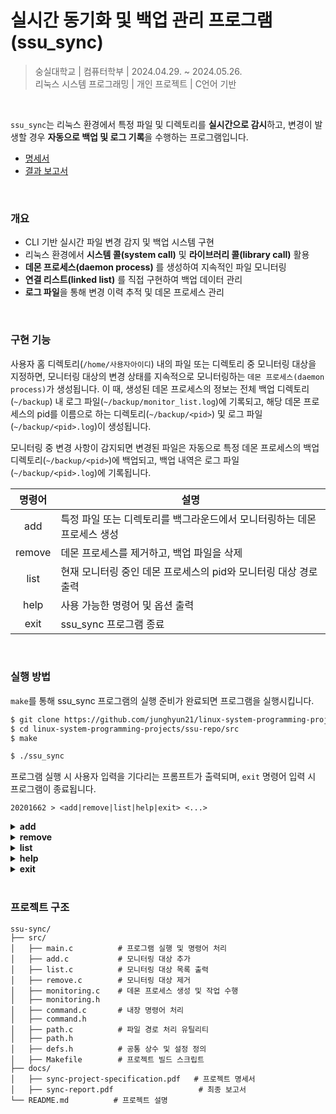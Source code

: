 # 실시간 동기화 및 백업 관리 프로그램 (ssu_sync)

> 숭실대학교 | 컴퓨터학부 | 2024.04.29. ~ 2024.05.26.  
> 리눅스 시스템 프로그래밍 | 개인 프로젝트 | C언어 기반

<br>

`ssu_sync`는 리눅스 환경에서 특정 파일 및 디렉토리를 **실시간으로 감시**하고, 변경이 발생할 경우 **자동으로 백업 및 로그 기록**을 수행하는 프로그램입니다. 

- [명세서](https://github.com/junghyun21/linux-system-programming-projects/blob/main/ssu-sync/docs/sync-project-spec.pdf)
- [결과 보고서](https://github.com/junghyun21/linux-system-programming-projects/tree/main/ssu-sync/docs/sync-report.pdf)


<br>

### 개요

- CLI 기반 실시간 파일 변경 감지 및 백업 시스템 구현
- 리눅스 환경에서 **시스템 콜(system call)** 및 **라이브러리 콜(library call)** 활용
- **데몬 프로세스(daemon process)** 를 생성하여 지속적인 파일 모니터링
- **연결 리스트(linked list)** 를 직접 구현하여 백업 데이터 관리
- **로그 파일**을 통해 변경 이력 추적 및 데몬 프로세스 관리

<br>

### 구현 기능

사용자 홈 디렉토리(`/home/사용자아이디`) 내의 파일 또는 디렉토리 중 모니터링 대상을 지정하면, 모니터링 대상의 변경 상태를 지속적으로 모니터링하는 `데몬 프로세스(daemon process)`가 생성됩니다. 이 때, 생성된 데몬 프로세스의 정보는 전체 백업 디렉토리(`~/backup`) 내 로그 파일(`~/backup/monitor_list.log`)에 기록되고, 해당 데몬 프로세스의 pid를 이름으로 하는 디렉토리(`~/backup/<pid>`) 및 로그 파일(`~/backup/<pid>.log`)이 생성됩니다.

모니터링 중 변경 사항이 감지되면 변경된 파일은 자동으로 특정 데몬 프로세스의 백업 디렉토리(`~/backup/<pid>`)에 백업되고, 백업 내역은 로그 파일(`~/backup/<pid>.log`)에 기록됩니다.

| 명령어     | 설명 |
|:--------------:|------------|
| add  | 특정 파일 또는 디렉토리를 백그라운드에서 모니터링하는 데몬 프로세스 생성 |
| remove  | 데몬 프로세스를 제거하고, 백업 파일을 삭제 |
| list   | 현재 모니터링 중인 데몬 프로세스의 pid와 모니터링 대상 경로 출력 |
| help     | 사용 가능한 명령어 및 옵션 출력 |
| exit     | ssu_sync 프로그램 종료 |

<br>

### 실행 방법

`make`를 통해 ssu_sync 프로그램의 실행 준비가 완료되면 프로그램을 실행시킵니다.  

```bash
$ git clone https://github.com/junghyun21/linux-system-programming-projects.git
$ cd linux-system-programming-projects/ssu-repo/src
$ make

$ ./ssu_sync
```

프로그램 실행 시 사용자 입력을 기다리는 프롬프트가 출력되며, `exit` 명령어 입력 시 프로그램이 종료됩니다.

```
20201662 > <add|remove|list|help|exit> <...>
```

<details>
  <summary><b>add</b></summary>
  
  ```
  add <PATH> [OPTION] ...
  ```

  <code>&lt;PATH&gt;</code>에는 백업할 파일이나 디렉토리의 상대경로 또는 절대경로를 입력할 수 있으며,  
  <code>[OPTION]</code>은 여러 개를 동시에 사용할 수도 있고 생략도 가능합니다.

  만약 이미 입력받은 경로에 대한 모니터링 중이라면, 데몬 프로세스 생성을 진행하지 않습니다.

  | 옵션     | 설명 |
  |:--------------:|------------|
  | `-d`  | 입력받은 경로가 디렉토리일 때, 해당 디렉토리에 직접 포함된 모든 파일들에 대해 모니터링하는 데몬 프로세스 생성 |
  | `-r`  | 입력받은 경로가 디렉토리일 때, 해당 디렉토리 내 하위의 모든 파일들에 대해 모니터링하는 데몬 프로세스 생성 |
  | `-t`  | 옵션 뒤에 반드시 주기(초)를 입력받고, 해당 주기마다 실행되는 데몬 프로세스 생성 |

</details>

<details>
  <summary><b>remove</b></summary>
  
  ```
  remove <DAEMON_PID>
  ```

  <code>&lt;DAEMON_PID&gt;</code>를 PID로 갖는 데몬 프로세스를 제거합니다.

</details>

<details>
  <summary><b>list</b></summary>
  
  ```
  list
  ```

  현재 실행 중인 데몬 프로세스들의 목록을 출력합니다.
  
</details>

<details>
  <summary><b>help</b></summary>
  
  ```
  help [COMMAND]
  ```

  <code>[COMMAND]</code>에 해당하는 내장명령어에 대한 설명이 출력되며, 이를 생략한 경우에는 모든 내장 명령어에 대한 설명이 출력됩니다.

</details>

<details>
  <summary><b>exit</b></summary>
  
  ```
  exit
  ```

  현재 실행중인 ssu_sync 프로그램이 종료됩니다.

</details>

<br>

### 프로젝트 구조

```
ssu-sync/
├── src/
│   ├── main.c          # 프로그램 실행 및 명령어 처리
│   ├── add.c           # 모니터링 대상 추가
│   ├── list.c          # 모니터링 대상 목록 출력
│   ├── remove.c        # 모니터링 대상 제거
│   ├── monitoring.c    # 데몬 프로세스 생성 및 작업 수행
│   ├── monitoring.h    
│   ├── command.c       # 내장 명령어 처리
│   ├── command.h       
│   ├── path.c          # 파일 경로 처리 유틸리티
│   ├── path.h    
│   ├── defs.h          # 공통 상수 및 설정 정의
│   ├── Makefile        # 프로젝트 빌드 스크립트
├── docs/ 
│   ├── sync-project-specification.pdf   # 프로젝트 명세서
│   ├── sync-report.pdf                   # 최종 보고서
└── README.md          # 프로젝트 설명
```
